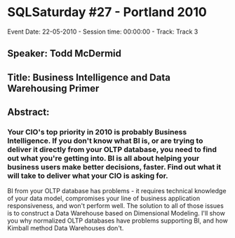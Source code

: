 # SQLSaturday #27 - Portland 2010
Event Date: 22-05-2010 - Session time: 00:00:00 - Track: Track 3
## Speaker: Todd McDermid
## Title: Business Intelligence and Data Warehousing Primer
## Abstract:
### Your CIO's top priority in 2010 is probably Business Intelligence. If you don't know what BI is, or are trying to deliver it directly from your OLTP database, you need to find out what you're getting into.  BI is all about helping your business users make better decisions, faster. Find out what it will take to deliver what your CIO is asking for.
BI from your OLTP database has problems - it requires technical knowledge of your data model, compromises your line of business application responsiveness, and won't perform well. The solution to all of those issues is to construct a Data Warehouse based on Dimensional Modeling. I'll show you why normalized OLTP databases have problems supporting BI, and how Kimball method Data Warehouses don't. 
